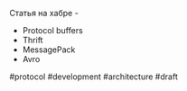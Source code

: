 Статья на хабре - [](https://habr.com/ru/companies/vk/articles/741702/)

- Protocol buffers
- Thrift 
- MessagePack
- Avro

#protocol #development #architecture
#draft